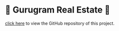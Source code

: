 # 🏡 Gurugram Real Estate 🏡
[click here](https://github.com/gitmangal/Real_state_analysis) to view the GitHub repository of this project.
